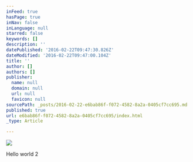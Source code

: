 ```yaml
---
inFeed: true
hasPage: true
inNav: false
inLanguage: null
starred: false
keywords: []
description: ''
datePublished: '2016-02-22T09:47:30.826Z'
dateModified: '2016-02-22T09:47:00.104Z'
title: ''
author: []
authors: []
publisher:
  name: null
  domain: null
  url: null
  favicon: null
sourcePath: _posts/2016-02-22-e6bab86f-f072-4582-8a2a-0405cf7cc695.md
published: true
url: e6bab86f-f072-4582-8a2a-0405cf7cc695/index.html
_type: Article

---
```

![](https://the-grid-user-content.s3-us-west-2.amazonaws.com/c6c1a850-fac5-419c-a33b-4c51b3f30163.JPG)

Hello world 2